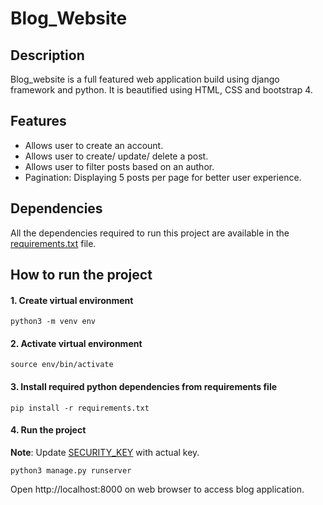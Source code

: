 # Blog_Website

## Description

Blog_website is a full featured web application build using django framework and python. It is beautified using HTML, CSS and bootstrap 4.

## Features

- Allows user to create an account.
- Allows user to create/ update/ delete a post.
- Allows user to filter posts based on an author.
- Pagination: Displaying 5 posts per page for better user experience.


## Dependencies

All the dependencies required to run this project are available in the [requirements.txt](https://github.com/chetna-ravat/Blog_Website/blob/main/requirements.txt) file.

## How to run the project

#### 1. Create virtual environment
```shell
python3 -m venv env
```

#### 2. Activate virtual environment
```shell
source env/bin/activate
```

#### 3. Install required python dependencies from requirements file
```shell
pip install -r requirements.txt
```

#### 4. Run the project
**Note**: Update [SECURITY_KEY](https://github.com/chetna-ravat/Blog_Website/blob/main/src/django_project/.env#L2) with actual key.
```shell
python3 manage.py runserver
```


Open http://localhost:8000 on web browser to access blog application.

